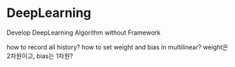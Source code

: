 # DeepLearning
Develop DeepLearning Algorithm without Framework

how to record all history?
how to set weight and bias in multilinear? weight은 2차원이고, bias는 1차원?
